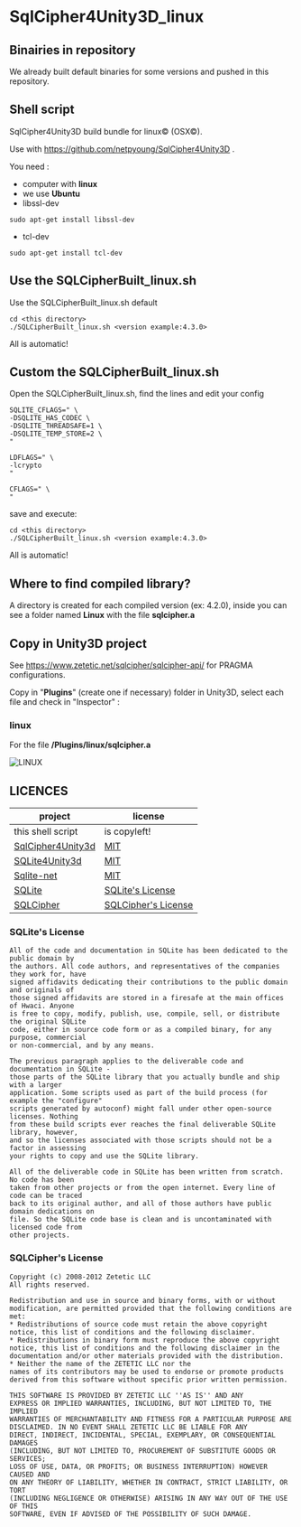 # SqlCipher4Unity3D_linux

## Binairies in repository

We already built default binaries for some versions and pushed in this repository.

## Shell script

SqlCipher4Unity3D build bundle for linux© (OSX©). 

Use with https://github.com/netpyoung/SqlCipher4Unity3D .

You need :
- computer with **linux**
- we use **Ubuntu**
- libssl-dev
```
sudo apt-get install libssl-dev
```
- tcl-dev
```
sudo apt-get install tcl-dev
```

## Use the SQLCipherBuilt_linux.sh

Use the SQLCipherBuilt_linux.sh default

```
cd <this directory>
./SQLCipherBuilt_linux.sh <version example:4.3.0>
```
All is automatic!

## Custom the SQLCipherBuilt_linux.sh

Open the SQLCipherBuilt_linux.sh, find the lines and edit your config

```
SQLITE_CFLAGS=" \
-DSQLITE_HAS_CODEC \
-DSQLITE_THREADSAFE=1 \
-DSQLITE_TEMP_STORE=2 \
"

LDFLAGS=" \
-lcrypto
"

CFLAGS=" \
"
```

save and execute:

```
cd <this directory>
./SQLCipherBuilt_linux.sh <version example:4.3.0>
```
All is automatic!

## Where to find compiled library?

A directory is created for each compiled version (ex: 4.2.0), inside you can see a folder named **Linux** with the file **sqlcipher.a**

## Copy in Unity3D project

See https://www.zetetic.net/sqlcipher/sqlcipher-api/ for PRAGMA configurations.

Copy in "**Plugins**" (create one if necessary) folder in Unity3D, select each file and check in "Inspector" :

### linux

For the file **/Plugins/linux/sqlcipher.a**

![LINUX](./LINUX_Inspector.png)

## LICENCES

| project                                                        | license                                                                      |
|----------------------------------------------------------------|------------------------------------------------------------------------------|
| this shell script                                        | is copyleft!
| [SqlCipher4Unity3d](https://github.com/robertohuertasm/SQLite4Unity3d)                                        | [MIT](https://github.com/robertohuertasm/SQLite4Unity3d/blob/master/LICENSE) |
| [SQLite4Unity3d](https://github.com/codecoding/SQLite4Unity3d) | [MIT](https://github.com/codecoding/SQLite4Unity3d/blob/master/LICENSE)      |
| [Sqlite-net](https://github.com/praeclarum/sqlite-net)         | [MIT](https://github.com/praeclarum/sqlite-net/blob/master/LICENSE.txt)      |
| [SQLite](sqlite370_banner.gif)                                 | [SQLite's License](https://sqlite.org/copyright.html)                        |
| [SQLCipher](https://www.zetetic.net/sqlcipher/)                | [SQLCipher's License](https://www.zetetic.net/sqlcipher/license/)            |

### SQLite's License

``` license
All of the code and documentation in SQLite has been dedicated to the public domain by 
the authors. All code authors, and representatives of the companies they work for, have
signed affidavits dedicating their contributions to the public domain and originals of 
those signed affidavits are stored in a firesafe at the main offices of Hwaci. Anyone 
is free to copy, modify, publish, use, compile, sell, or distribute the original SQLite
code, either in source code form or as a compiled binary, for any purpose, commercial 
or non-commercial, and by any means.

The previous paragraph applies to the deliverable code and documentation in SQLite - 
those parts of the SQLite library that you actually bundle and ship with a larger 
application. Some scripts used as part of the build process (for example the "configure"
scripts generated by autoconf) might fall under other open-source licenses. Nothing 
from these build scripts ever reaches the final deliverable SQLite library, however, 
and so the licenses associated with those scripts should not be a factor in assessing 
your rights to copy and use the SQLite library.

All of the deliverable code in SQLite has been written from scratch. No code has been 
taken from other projects or from the open internet. Every line of code can be traced 
back to its original author, and all of those authors have public domain dedications on 
file. So the SQLite code base is clean and is uncontaminated with licensed code from 
other projects.
```

### SQLCipher's License

``` license
Copyright (c) 2008-2012 Zetetic LLC
All rights reserved.

Redistribution and use in source and binary forms, with or without
modification, are permitted provided that the following conditions are met:
* Redistributions of source code must retain the above copyright
notice, this list of conditions and the following disclaimer.
* Redistributions in binary form must reproduce the above copyright
notice, this list of conditions and the following disclaimer in the
documentation and/or other materials provided with the distribution.
* Neither the name of the ZETETIC LLC nor the
names of its contributors may be used to endorse or promote products
derived from this software without specific prior written permission.

THIS SOFTWARE IS PROVIDED BY ZETETIC LLC ''AS IS'' AND ANY
EXPRESS OR IMPLIED WARRANTIES, INCLUDING, BUT NOT LIMITED TO, THE IMPLIED
WARRANTIES OF MERCHANTABILITY AND FITNESS FOR A PARTICULAR PURPOSE ARE
DISCLAIMED. IN NO EVENT SHALL ZETETIC LLC BE LIABLE FOR ANY
DIRECT, INDIRECT, INCIDENTAL, SPECIAL, EXEMPLARY, OR CONSEQUENTIAL DAMAGES
(INCLUDING, BUT NOT LIMITED TO, PROCUREMENT OF SUBSTITUTE GOODS OR SERVICES;
LOSS OF USE, DATA, OR PROFITS; OR BUSINESS INTERRUPTION) HOWEVER CAUSED AND
ON ANY THEORY OF LIABILITY, WHETHER IN CONTRACT, STRICT LIABILITY, OR TORT
(INCLUDING NEGLIGENCE OR OTHERWISE) ARISING IN ANY WAY OUT OF THE USE OF THIS
SOFTWARE, EVEN IF ADVISED OF THE POSSIBILITY OF SUCH DAMAGE.
```
